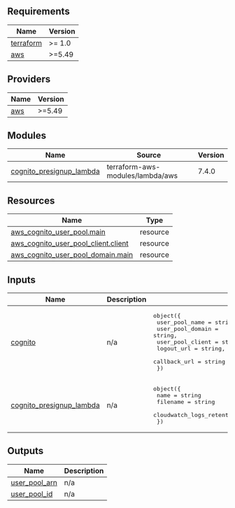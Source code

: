 <!-- BEGIN_TF_DOCS -->
## Requirements

| Name | Version |
|------|---------|
| <a name="requirement_terraform"></a> [terraform](#requirement\_terraform) | >= 1.0 |
| <a name="requirement_aws"></a> [aws](#requirement\_aws) | >=5.49 |

## Providers

| Name | Version |
|------|---------|
| <a name="provider_aws"></a> [aws](#provider\_aws) | >=5.49 |

## Modules

| Name | Source | Version |
|------|--------|---------|
| <a name="module_cognito_presignup_lambda"></a> [cognito\_presignup\_lambda](#module\_cognito\_presignup\_lambda) | terraform-aws-modules/lambda/aws | 7.4.0 |

## Resources

| Name | Type |
|------|------|
| [aws_cognito_user_pool.main](https://registry.terraform.io/providers/hashicorp/aws/latest/docs/resources/cognito_user_pool) | resource |
| [aws_cognito_user_pool_client.client](https://registry.terraform.io/providers/hashicorp/aws/latest/docs/resources/cognito_user_pool_client) | resource |
| [aws_cognito_user_pool_domain.main](https://registry.terraform.io/providers/hashicorp/aws/latest/docs/resources/cognito_user_pool_domain) | resource |

## Inputs

| Name | Description | Type | Default | Required |
|------|-------------|------|---------|:--------:|
| <a name="input_cognito"></a> [cognito](#input\_cognito) | n/a | <pre>object({<br/>    user_pool_name   = string,<br/>    user_pool_domain = string,<br/>    user_pool_client = string,<br/>    logout_url       = string, #https://dev.oneid.pagopa.it/logout<br/>    callback_url     = string<br/>  })</pre> | n/a | yes |
| <a name="input_cognito_presignup_lambda"></a> [cognito\_presignup\_lambda](#input\_cognito\_presignup\_lambda) | n/a | <pre>object({<br/>    name                              = string<br/>    filename                          = string<br/>    cloudwatch_logs_retention_in_days = number<br/>  })</pre> | n/a | yes |

## Outputs

| Name | Description |
|------|-------------|
| <a name="output_user_pool_arn"></a> [user\_pool\_arn](#output\_user\_pool\_arn) | n/a |
| <a name="output_user_pool_id"></a> [user\_pool\_id](#output\_user\_pool\_id) | n/a |
<!-- END_TF_DOCS -->